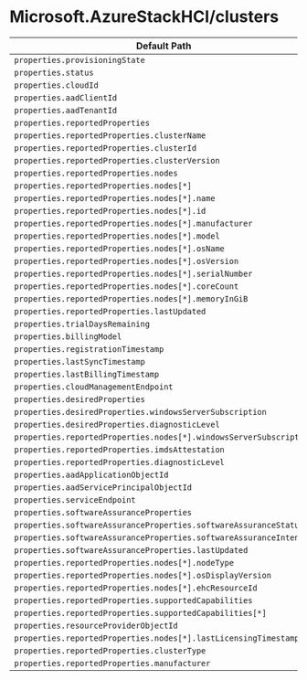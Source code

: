 # Microsoft.AzureStackHCI/clusters

| Default Path | Alias |
|---|---|
| `properties.provisioningState` | `Microsoft.AzureStackHCI/clusters/provisioningState` |
| `properties.status` | `Microsoft.AzureStackHCI/clusters/status` |
| `properties.cloudId` | `Microsoft.AzureStackHCI/clusters/cloudId` |
| `properties.aadClientId` | `Microsoft.AzureStackHCI/clusters/aadClientId` |
| `properties.aadTenantId` | `Microsoft.AzureStackHCI/clusters/aadTenantId` |
| `properties.reportedProperties` | `Microsoft.AzureStackHCI/clusters/reportedProperties` |
| `properties.reportedProperties.clusterName` | `Microsoft.AzureStackHCI/clusters/reportedProperties.clusterName` |
| `properties.reportedProperties.clusterId` | `Microsoft.AzureStackHCI/clusters/reportedProperties.clusterId` |
| `properties.reportedProperties.clusterVersion` | `Microsoft.AzureStackHCI/clusters/reportedProperties.clusterVersion` |
| `properties.reportedProperties.nodes` | `Microsoft.AzureStackHCI/clusters/reportedProperties.nodes` |
| `properties.reportedProperties.nodes[*]` | `Microsoft.AzureStackHCI/clusters/reportedProperties.nodes[*]` |
| `properties.reportedProperties.nodes[*].name` | `Microsoft.AzureStackHCI/clusters/reportedProperties.nodes[*].name` |
| `properties.reportedProperties.nodes[*].id` | `Microsoft.AzureStackHCI/clusters/reportedProperties.nodes[*].id` |
| `properties.reportedProperties.nodes[*].manufacturer` | `Microsoft.AzureStackHCI/clusters/reportedProperties.nodes[*].manufacturer` |
| `properties.reportedProperties.nodes[*].model` | `Microsoft.AzureStackHCI/clusters/reportedProperties.nodes[*].model` |
| `properties.reportedProperties.nodes[*].osName` | `Microsoft.AzureStackHCI/clusters/reportedProperties.nodes[*].osName` |
| `properties.reportedProperties.nodes[*].osVersion` | `Microsoft.AzureStackHCI/clusters/reportedProperties.nodes[*].osVersion` |
| `properties.reportedProperties.nodes[*].serialNumber` | `Microsoft.AzureStackHCI/clusters/reportedProperties.nodes[*].serialNumber` |
| `properties.reportedProperties.nodes[*].coreCount` | `Microsoft.AzureStackHCI/clusters/reportedProperties.nodes[*].coreCount` |
| `properties.reportedProperties.nodes[*].memoryInGiB` | `Microsoft.AzureStackHCI/clusters/reportedProperties.nodes[*].memoryInGiB` |
| `properties.reportedProperties.lastUpdated` | `Microsoft.AzureStackHCI/clusters/reportedProperties.lastUpdated` |
| `properties.trialDaysRemaining` | `Microsoft.AzureStackHCI/clusters/trialDaysRemaining` |
| `properties.billingModel` | `Microsoft.AzureStackHCI/clusters/billingModel` |
| `properties.registrationTimestamp` | `Microsoft.AzureStackHCI/clusters/registrationTimestamp` |
| `properties.lastSyncTimestamp` | `Microsoft.AzureStackHCI/clusters/lastSyncTimestamp` |
| `properties.lastBillingTimestamp` | `Microsoft.AzureStackHCI/clusters/lastBillingTimestamp` |
| `properties.cloudManagementEndpoint` | `Microsoft.AzureStackHCI/clusters/cloudManagementEndpoint` |
| `properties.desiredProperties` | `Microsoft.AzureStackHCI/clusters/desiredProperties` |
| `properties.desiredProperties.windowsServerSubscription` | `Microsoft.AzureStackHCI/clusters/desiredProperties.windowsServerSubscription` |
| `properties.desiredProperties.diagnosticLevel` | `Microsoft.AzureStackHCI/clusters/desiredProperties.diagnosticLevel` |
| `properties.reportedProperties.nodes[*].windowsServerSubscription` | `Microsoft.AzureStackHCI/clusters/reportedProperties.nodes[*].windowsServerSubscription` |
| `properties.reportedProperties.imdsAttestation` | `Microsoft.AzureStackHCI/clusters/reportedProperties.imdsAttestation` |
| `properties.reportedProperties.diagnosticLevel` | `Microsoft.AzureStackHCI/clusters/reportedProperties.diagnosticLevel` |
| `properties.aadApplicationObjectId` | `Microsoft.AzureStackHCI/clusters/aadApplicationObjectId` |
| `properties.aadServicePrincipalObjectId` | `Microsoft.AzureStackHCI/clusters/aadServicePrincipalObjectId` |
| `properties.serviceEndpoint` | `Microsoft.AzureStackHCI/clusters/serviceEndpoint` |
| `properties.softwareAssuranceProperties` | `Microsoft.AzureStackHCI/clusters/softwareAssuranceProperties` |
| `properties.softwareAssuranceProperties.softwareAssuranceStatus` | `Microsoft.AzureStackHCI/clusters/softwareAssuranceProperties.softwareAssuranceStatus` |
| `properties.softwareAssuranceProperties.softwareAssuranceIntent` | `Microsoft.AzureStackHCI/clusters/softwareAssuranceProperties.softwareAssuranceIntent` |
| `properties.softwareAssuranceProperties.lastUpdated` | `Microsoft.AzureStackHCI/clusters/softwareAssuranceProperties.lastUpdated` |
| `properties.reportedProperties.nodes[*].nodeType` | `Microsoft.AzureStackHCI/clusters/reportedProperties.nodes[*].nodeType` |
| `properties.reportedProperties.nodes[*].osDisplayVersion` | `Microsoft.AzureStackHCI/clusters/reportedProperties.nodes[*].osDisplayVersion` |
| `properties.reportedProperties.nodes[*].ehcResourceId` | `Microsoft.AzureStackHCI/clusters/reportedProperties.nodes[*].ehcResourceId` |
| `properties.reportedProperties.supportedCapabilities` | `Microsoft.AzureStackHCI/clusters/reportedProperties.supportedCapabilities` |
| `properties.reportedProperties.supportedCapabilities[*]` | `Microsoft.AzureStackHCI/clusters/reportedProperties.supportedCapabilities[*]` |
| `properties.resourceProviderObjectId` | `Microsoft.AzureStackHCI/clusters/resourceProviderObjectId` |
| `properties.reportedProperties.nodes[*].lastLicensingTimestamp` | `Microsoft.AzureStackHCI/clusters/reportedProperties.nodes[*].lastLicensingTimestamp` |
| `properties.reportedProperties.clusterType` | `Microsoft.AzureStackHCI/clusters/reportedProperties.clusterType` |
| `properties.reportedProperties.manufacturer` | `Microsoft.AzureStackHCI/clusters/reportedProperties.manufacturer` |

